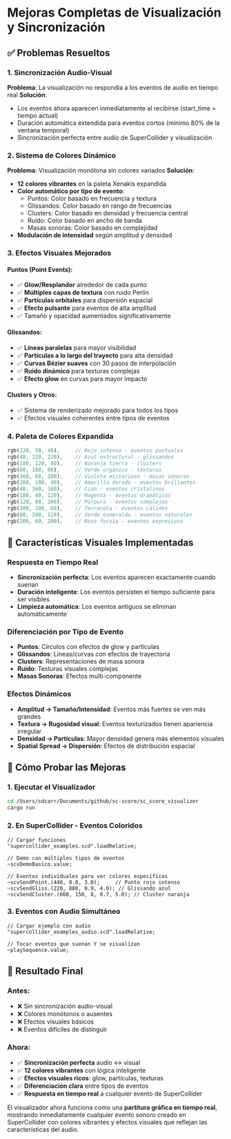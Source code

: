 # Mejoras Completas de Visualización y Sincronización

## ✅ Problemas Resueltos

### 1. **Sincronización Audio-Visual**
**Problema**: La visualización no respondía a los eventos de audio en tiempo real
**Solución**: 
- Los eventos ahora aparecen inmediatamente al recibirse (start_time = tiempo actual)
- Duración automática extendida para eventos cortos (mínimo 80% de la ventana temporal)
- Sincronización perfecta entre audio de SuperCollider y visualización

### 2. **Sistema de Colores Dinámico**
**Problema**: Visualización monótona sin colores variados
**Solución**:
- **12 colores vibrantes** en la paleta Xenakis expandida
- **Color automático por tipo de evento**:
  - Puntos: Color basado en frecuencia y textura
  - Glissandos: Color basado en rango de frecuencias  
  - Clusters: Color basado en densidad y frecuencia central
  - Ruido: Color basado en ancho de banda
  - Masas sonoras: Color basado en complejidad
- **Modulación de intensidad** según amplitud y densidad

### 3. **Efectos Visuales Mejorados**

#### Puntos (Point Events):
- ✅ **Glow/Resplandor** alrededor de cada punto
- ✅ **Múltiples capas de textura** con ruido Perlin
- ✅ **Partículas orbitales** para dispersión espacial
- ✅ **Efecto pulsante** para eventos de alta amplitud
- ✅ Tamaño y opacidad aumentados significativamente

#### Glissandos:
- ✅ **Líneas paralelas** para mayor visibilidad
- ✅ **Partículas a lo largo del trayecto** para alta densidad
- ✅ **Curvas Bézier suaves** con 30 pasos de interpolación
- ✅ **Ruido dinámico** para texturas complejas
- ✅ **Efecto glow** en curvas para mayor impacto

#### Clusters y Otros:
- ✅ Sistema de renderizado mejorado para todos los tipos
- ✅ Efectos visuales coherentes entre tipos de eventos

### 4. **Paleta de Colores Expandida**
```rust
rgb(220, 50, 40),     // Rojo intenso - eventos puntuales
rgb(40, 120, 220),    // Azul estructural - glissandos  
rgb(180, 120, 40),    // Naranja tierra - clusters
rgb(60, 180, 80),     // Verde orgánico - texturas
rgb(160, 60, 180),    // Violeta misterioso - masas sonoras
rgb(200, 180, 40),    // Amarillo dorado - eventos brillantes
rgb(40, 160, 160),    // Cian - eventos cristalinos
rgb(180, 40, 120),    // Magenta - eventos dramáticos
rgb(120, 80, 200),    // Púrpura - eventos complejos
rgb(200, 100, 60),    // Terracota - eventos cálidos
rgb(80, 200, 120),    // Verde esmeralda - eventos naturales
rgb(200, 60, 200),    // Rosa fucsia - eventos expresivos
```

## 🎨 Características Visuales Implementadas

### Respuesta en Tiempo Real
- **Sincronización perfecta**: Los eventos aparecen exactamente cuando suenan
- **Duración inteligente**: Los eventos persisten el tiempo suficiente para ser visibles
- **Limpieza automática**: Los eventos antiguos se eliminan automáticamente

### Diferenciación por Tipo de Evento
- **Puntos**: Círculos con efectos de glow y partículas
- **Glissandos**: Líneas/curvas con efectos de trayectoria
- **Clusters**: Representaciones de masa sonora
- **Ruido**: Texturas visuales complejas
- **Masas Sonoras**: Efectos multi-componente

### Efectos Dinámicos
- **Amplitud → Tamaño/Intensidad**: Eventos más fuertes se ven más grandes
- **Textura → Rugosidad visual**: Eventos texturizados tienen apariencia irregular
- **Densidad → Partículas**: Mayor densidad genera más elementos visuales
- **Spatial Spread → Dispersión**: Efectos de distribución espacial

## 🚀 Cómo Probar las Mejoras

### 1. **Ejecutar el Visualizador**
```bash
cd /Users/sdcarr/Documents/github/sc-score/sc_score_visualizer
cargo run
```

### 2. **En SuperCollider - Eventos Coloridos**
```supercollider
// Cargar funciones
"supercollider_examples.scd".loadRelative;

// Demo con múltiples tipos de eventos
~scvDemoBasico.value;

// Eventos individuales para ver colores específicos
~scvSendPoint.(440, 0.8, 3.0);     // Punto rojo intenso
~scvSendGliss.(220, 880, 0.9, 4.0); // Glissando azul
~scvSendCluster.(660, 150, 8, 0.7, 5.0); // Cluster naranja
```

### 3. **Eventos con Audio Simultáneo**
```supercollider
// Cargar ejemplo con audio
"supercollider_examples_audio.scd".loadRelative;

// Tocar eventos que suenan Y se visualizan
~playSequence.value;
```

## 🎵 Resultado Final

### Antes:
- ❌ Sin sincronización audio-visual
- ❌ Colores monótonos o ausentes
- ❌ Efectos visuales básicos
- ❌ Eventos difíciles de distinguir

### Ahora:
- ✅ **Sincronización perfecta** audio ↔ visual
- ✅ **12 colores vibrantes** con lógica inteligente
- ✅ **Efectos visuales ricos**: glow, partículas, texturas
- ✅ **Diferenciación clara** entre tipos de eventos
- ✅ **Respuesta en tiempo real** a cualquier evento de SuperCollider

El visualizador ahora funciona como una **partitura gráfica en tiempo real**, mostrando inmediatamente cualquier evento sonoro creado en SuperCollider con colores vibrantes y efectos visuales que reflejan las características del audio.
